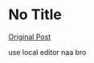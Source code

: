 # No Title

[Original Post](https://discourse.onlinedegree.iitm.ac.in/t/164277/557)

<p>use local editor naa bro</p>
